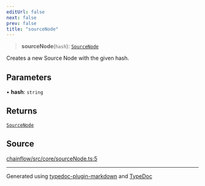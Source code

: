 ```yaml
---
editUrl: false
next: false
prev: false
title: "sourceNode"
---
```


> **sourceNode**(`hash`): [`SourceNode`](/api/core/sourcenode/interfaces/sourcenode/)

Creates a new Source Node with the given hash.

## Parameters

• **hash**: `string`

## Returns

[`SourceNode`](/api/core/sourcenode/interfaces/sourcenode/)

## Source

[chainflow/src/core/sourceNode.ts:5](https://github.com/edwinlzs/chainflow/blob/a27a974/src/core/sourceNode.ts#L5)

***

Generated using [typedoc-plugin-markdown](https://www.npmjs.com/package/typedoc-plugin-markdown) and [TypeDoc](https://typedoc.org/)
